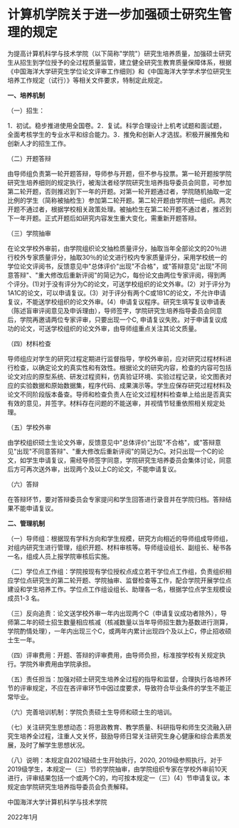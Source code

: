 # 计算机学院关于进一步加强硕士研究生管理的规定

为提高计算机科学与技术学院（以下简称"学院"）研究生培养质量，加强硕士研究生从招生到学位授予的全过程质量监管，建立健全研究生教育质量保障体系，根据《中国海洋大学研究生学位论文评审工作细则》和《中国海洋大学学术学位研究生培养工作规定（试行）》等相关文件要求，特制定此规定。

**一、培养机制**

（一）招生：

1．初试。稳步推进使用全国卷。2．复试。科学合理设计上机考试题和面试题，全面考核学生的专业水平和综合能力。3．推免和创新人才选拔。积极开展推免和创新人才的招生工作。

（二）开题答辩

由导师组负责第一轮开题答辩，导师参与开题，但不参与投票。第一轮开题按学院研究生培养细则的规定执行，被淘汰者经学院研究生培养指导委员会同意，可参加第二轮开题，否则推迟到下一年的开题。对第一轮开题通过者，学院随机抽取一定比例的学生（简称被抽检生）参加第二轮开题。第二轮开题由学院统一组织。两次开题不通过者，根据学校相关政策处理。被抽检生在第二轮开题不通过者，推迟到下一年开题。正式开题后如研究内容发生重大变化，需重新开题答辩。

（三）学院抽审

在论文学校外审前，由学院组织论文抽检质量评分，抽取当年全部论文的20％进行校外专家质量评分，抽取30％的论文进行校内专家质量评分，采用学校统一的学位论文评阅书，反馈意见中"总体评价"出现"不合格"，或"答辩意见"出现"不同意答辩"、"重大修改后重新评阅"的简记为C，每份论文由两位专家评阅，得到两个评分。(1)对于没有评分为C的论文，可送学校组织的论文外审。(2）对于评分为1A1C的论文，可以申请复议。(3）对于评分有两个C或1B1C的论文，不允许申请复议，不能送学校组织的论文外审。(4）申请复议程序。研究生填写复议申请表（陈述盲审评阅意见及申诉理由），导师签字，学院研究生培养指导委员会同意后，学院再邀请两位专家评审，只要出现一个C, 申请复议失败。对于申请复议成功的论文，可送学校组织的论文外审，由导师组重点关注其论文质量。

（四）材料检查

导师组应对学生的研究过程定期进行监督指导，学校外审前，应对研究过程材料进行检查，以确定论文的真实性和有效性。根据论文的研究内容，检查的内容可包括论文对应的原型系统、研发过程资料，仿真验证环境、实验过程记录，论文图表对应的实验数据和原始数据集，程序代码、成果演示等。学生应保存研究过程材料及论文不同阶段版本备查。导师和检查负责人在论文过程材料检查单上给出是否真实有效的意见，并签字。材料存在问题的不能送审，并视情节轻重依照相关规定处理。

（五）学校外审

由学校组织硕士生论文外审，反馈意见中"总体评价"出现"不合格"，或"答辩意见"出现"不同意答辩"、"重大修改后重新评阅"的简记为C。对只出现一个C的论文，如学生申请复议，需经导师签字同意，学院研究生培养委员会集体讨论，同意后方可再次送外审，出现两个及以上C的论文，不能申请复议。

（六）答辩

在答辩环节，要对答辩委员会专家提问和学生回答进行录音并在学院归档。答辩结果不能申请复议。

**二、管理机制**

（一）导师组：根据现有学科方向和学生规模，研究方向相近的导师组成导师组，对组内研究生进行管理，组织开题、材料审核等。导师组设组长、副组长、秘书各一名，组成人员上报学院审核后实施。

（二）学位点工作组：学院按现有学位授权点成立若干学位点工作组，负责组织相应学位点研究生的第二轮开题、学院抽审、监督检查等工作，配合学院开展学位点建设和学生培养工作。学位点工作组设组长、助理各一名，根据学位点学生规模设成员1-3 名。

（三）反向追责：论文送学校外审一年内出现两个C（申请复议成功者除外），导师第二年的硕士招生数量相应核减（核减数量以当年导师招生数为基数进行测算，学院酌情处理），一年内出现三个C，或两年内累计出现四个及以上C，停止招收硕士生一年。

（四）评审费用：开题、答辩的评审费用，由导师负担，标准按学校有关规定执行。学院外审费用由学院承担。

（五）责任担当：加强对硕士研究生培养全过程的指导和监督，合理执行各培养环节的评审规定，不应在吝评审环节中因过度要求，导致符合毕业条件的学生不能正常毕业。

（六）完善培训机制：学院负责硕士生导师和硕士生的培训。

（七）关注研究生思想动态：将思政教育、教学质量、科研指导和师生交流融入研究生培养全过程，注重人文关怀，鼓励导师日常关注研究生身心健康和综合素质发展，及时了解学生思想状况。

（八）说明：本规定自2021级硕士生开始执行，2020, 2019级参照执行。对于2019级学生，本规定一（三）节的学院抽审，由学院组织专家在学校外审前10天进行，评审结果包括一个或两个C的，均可按本规定一（三）(4）节申请复议。本规定由学院研究生培养指导委员会负责解释。

中国海洋大学计算机科学与技术学院

2022年1月
